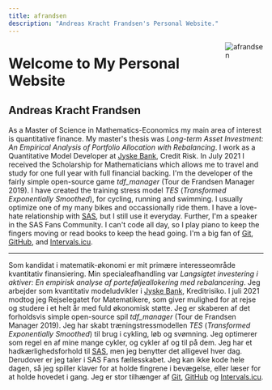 ```yaml
---
title: afrandsen
description: "Andreas Kracht Frandsen's Personal Website."
---
```


[<img src="/images/AKF.png" style="max-width:15%;min-width:40px;float:right;" alt="afrandsen" />](https://afrandsen.rbind.io)

# Welcome to My Personal Website

## Andreas Kracht Frandsen

As a Master of Science in Mathematics-Economics my main area of interest is quantitative finance. My master's thesis was *Long-term Asset Investment: An Empirical Analysis of Portfolio Allocation with Rebalancing*. I work as a Quantitative Model Developer at [Jyske Bank](https://www.jyskebank.dk/), Credit Risk. In July 2021 I received the Scholarship for Mathematicians which allows me to travel and study for one full year with full financial backing. I'm the developer of the fairly simple open-source game *tdf_manager* (Tour de Frandsen Manager 2019). I have created the training stress model *TES* (*Transformed Exponentially Smoothed*), for cycling, running and swimming. I usually optimize one of my many bikes and occassionally ride them. I have a love-hate relationship with [SAS](https://www.sas.com/en_us/home.html), but I still use it everyday. Further, I'm a speaker in the SAS Fans Community. I can't code all day, so I play piano to keep the fingers moving or read books to keep the head going. I'm a big fan of [Git](https://git-scm.com/), [GitHub](https://github.com/), and [Intervals.icu](https://intervals.icu/).

<hr class="rule">

Som kandidat i matematik-økonomi er mit primære interesseområde kvantitativ finansiering. Min specialeafhandling var *Langsigtet investering i aktiver: En empirisk analyse af porteføljeallokering med rebalancering*. Jeg arbejder som kvantitativ modeludvikler i [Jyske Bank](https://www.jyskebank.dk/), Kreditrisiko. I juli 2021 modtog jeg Rejselegatet for Matematikere, som giver mulighed for at rejse og studere i et helt år med fuld økonomisk støtte. Jeg er skaberen af det forholdsvis simple open-source spil *tdf_manager* (Tour de Frandsen Manager 2019). Jeg har skabt træningstressmodellen *TES* (*Transformed Exponentially Smoothed*) til brug i cykling, løb og svømning. Jeg optimerer som regel en af mine mange cykler, og cykler af og til på dem. Jeg har et hadkærlighedsforhold til [SAS](https://www.sas.com/en_us/home.html), men jeg benytter det alligevel hver dag. Derudover er jeg taler i SAS Fans fællesskabet. Jeg kan ikke kode hele dagen, så jeg spiller klaver for at holde fingrene i bevægelse, eller læser for at holde hovedet i gang. Jeg er stor tilhænger af [Git](https://git-scm.com/), [GitHub](https://github.com/) og [Intervals.icu](https://intervals.icu/).
